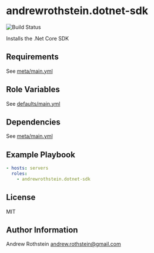 andrewrothstein.dotnet-sdk
=========
![Build Status](https://github.com/andrewrothstein/ansible-dotnet-sdk/actions/workflows/build.yml/badge.svg)

Installs the .Net Core SDK

Requirements
------------

See [meta/main.yml](meta/main.yml)

Role Variables
--------------

See [defaults/main.yml](defaults/main.yml)

Dependencies
------------

See [meta/main.yml](meta/main.yml)

Example Playbook
----------------

```yml
- hosts: servers
  roles:
    - andrewrothstein.dotnet-sdk
```

License
-------

MIT

Author Information
------------------

Andrew Rothstein <andrew.rothstein@gmail.com>
